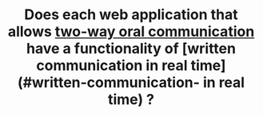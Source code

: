 ---
title: Does each web application that allows [two-way oral communication](#web-application-of-oral-bidirectional-communication) have a functionality of [written communication in real time](#written-communication- in real time) ?
---